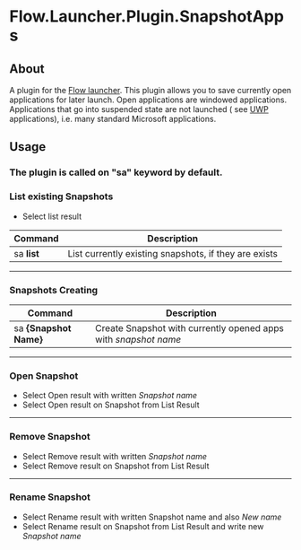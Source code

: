 Flow.Launcher.Plugin.SnapshotApps
==================

## About

A plugin for the [Flow launcher](https://github.com/Flow-Launcher/Flow.Launcher).
This plugin allows you to save currently open applications for later launch. Open applications are windowed
applications. Applications that go into suspended state are not launched (
see [UWP](https://learn.microsoft.com/en-us/windows/uwp/get-started/universal-application-platform-guide) applications),
i.e. many standard Microsoft applications.

## Usage

### The plugin is called on "sa" keyword by default.

### List existing Snapshots

* Select list result

| Command     | Description                                           |
|-------------|-------------------------------------------------------|
| sa **list** | List currently existing snapshots, if they are exists |

----------------------

### Snapshots Creating

| Command                | Description                                                     |
|------------------------|-----------------------------------------------------------------|
| sa **{Snapshot Name}** | Create Snapshot with currently opened apps with _snapshot name_ |

----------------------

### Open Snapshot

* Select Open result with written _Snapshot name_
* Select Open result on Snapshot from List Result

----------------------

### Remove Snapshot

* Select Remove result with written _Snapshot name_
* Select Remove result on Snapshot from List Result

----------------------

### Rename Snapshot

* Select Rename result with written Snapshot name and also _New name_
* Select Rename result on Snapshot from List Result and write new _Snapshot name_
